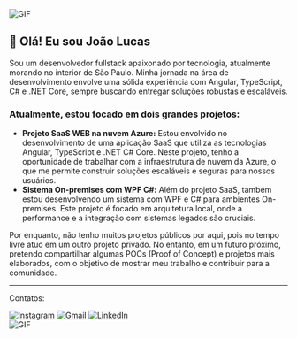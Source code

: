 <img src="https://nextshark.com/wp-content/uploads/2018/01/007.gif" alt="GIF">
   
   <h2>👋 Olá! Eu sou João Lucas</h2>
    <p>Sou um desenvolvedor fullstack apaixonado por tecnologia, atualmente morando no interior de São Paulo. Minha jornada na área de desenvolvimento envolve uma sólida experiência com Angular, TypeScript, C# e .NET Core, sempre buscando entregar soluções robustas e escaláveis.</p>
    <h3>Atualmente, estou focado em dois grandes projetos:</h3>
    <ul>
        <li>
            <strong>Projeto SaaS WEB na nuvem Azure:</strong> Estou envolvido no desenvolvimento de uma aplicação SaaS que utiliza as tecnologias Angular, TypeScript e .NET C# Core. Neste projeto, tenho a oportunidade de trabalhar com a infraestrutura de nuvem da Azure, o que me permite construir soluções escaláveis e seguras para nossos usuários.
        </li>
        <li>
            <strong>Sistema On-premises com WPF C#:</strong> Além do projeto SaaS, também estou desenvolvendo um sistema com WPF e C# para ambientes On-premises. Este projeto é focado em arquitetura local, onde a performance e a integração com sistemas legados são cruciais.
        </li>
    </ul>
    <p>Por enquanto, não tenho muitos projetos públicos por aqui, pois no tempo livre atuo em um outro projeto privado. No entanto, em um futuro próximo, pretendo compartilhar algumas POCs (Proof of Concept) e projetos mais elaborados, com o objetivo de mostrar meu trabalho e contribuir para a comunidade.</p>
    <hr>
<p>Contatos:</p>
    <div>
        <a href="https://www.instagram.com/joaomoreira.exe" target="_blank">
            <img src="https://img.shields.io/badge/-Instagram-%23E4405F?style=for-the-badge&logo=instagram&logoColor=white" alt="Instagram">
        </a>
        <a href="mailto:joaol.ifsp@gmail.com">
            <img src="https://img.shields.io/badge/-Gmail-%23333?style=for-the-badge&logo=gmail&logoColor=white" alt="Gmail">
        </a>
        <a href="https://www.linkedin.com/in/joaolucasom/" target="_blank">
            <img src="https://img.shields.io/badge/-LinkedIn-%230077B5?style=for-the-badge&logo=linkedin&logoColor=white" alt="LinkedIn">
        </a>
    </div>
    <img src="https://i.pinimg.com/originals/6a/be/94/6abe94901928b887d3227ef605969a09.gif" alt="GIF">
